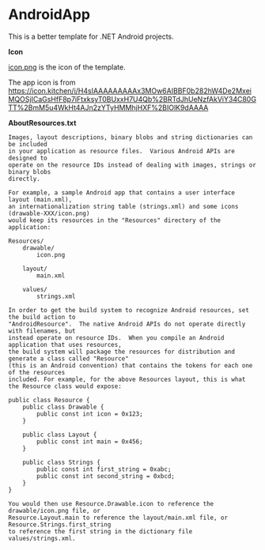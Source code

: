 # AndroidApp

This is a  better template for .NET Android projects.

**Icon**

[icon.png](images/icon.png) is the icon of the template.

The app icon is from https://icon.kitchen/i/H4sIAAAAAAAAAx3MOw6AIBBF0b282hW4De2MxeiMQOSjICaGsHfF8p7iFtxksyT0BUxxH7U4Qb%2BRTdJhUeNzfAkViY34C80GTT%2BmM5u4WkHt4AJn2zYTyHMMhjHXF%2BIOlK9dAAAA

**AboutResources.txt**

```
Images, layout descriptions, binary blobs and string dictionaries can be included 
in your application as resource files.  Various Android APIs are designed to 
operate on the resource IDs instead of dealing with images, strings or binary blobs 
directly.

For example, a sample Android app that contains a user interface layout (main.xml),
an internationalization string table (strings.xml) and some icons (drawable-XXX/icon.png) 
would keep its resources in the "Resources" directory of the application:

Resources/
    drawable/
        icon.png

    layout/
        main.xml

    values/
        strings.xml

In order to get the build system to recognize Android resources, set the build action to
"AndroidResource".  The native Android APIs do not operate directly with filenames, but 
instead operate on resource IDs.  When you compile an Android application that uses resources, 
the build system will package the resources for distribution and generate a class called "Resource" 
(this is an Android convention) that contains the tokens for each one of the resources 
included. For example, for the above Resources layout, this is what the Resource class would expose:

public class Resource {
    public class Drawable {
        public const int icon = 0x123;
    }

    public class Layout {
        public const int main = 0x456;
    }

    public class Strings {
        public const int first_string = 0xabc;
        public const int second_string = 0xbcd;
    }
}

You would then use Resource.Drawable.icon to reference the drawable/icon.png file, or 
Resource.Layout.main to reference the layout/main.xml file, or Resource.Strings.first_string 
to reference the first string in the dictionary file values/strings.xml.
```

